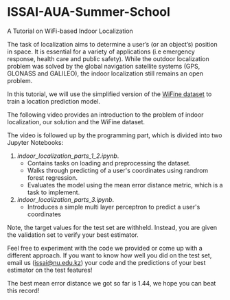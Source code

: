 # ISSAI-AUA-Summer-School

A Tutorial on WiFi-based Indoor Localization 

The task of localization aims to determine a user’s (or an object’s) position in space. It is essential for a variety of applications (i.e emergency response, health care and public safety). While the outdoor localization problem was solved by the global navigation satellite systems (GPS, GLONASS and GALILEO), the indoor localization still remains an open problem.

In this tutorial, we will use the simplified version of the [WiFine dataset](https://github.com/IS2AI/WiFine) to train a location prediction model. 

The following video provides an introduction to the problem of indoor localization, our solution and the WiFine dataset.
    
The video is followed up by the programming part, which is divided into two Jupyter Notebooks:
1. *indoor_localization_parts_1_2.ipynb*. 
    - Contains tasks on loading and preprocessing the dataset. 
    - Walks through predicting of a user's coordinates using randrom forest regression.
    - Evaluates the model using the mean error distance metric, which is a task to implement.
3. *indoor_localization_parts_3.ipynb*. 
    - Introduces a simple multi layer perceptron to predict a user's coordinates


Note, the target values for the test set are withheld. Instead, you are given the validation set to verify your best estimator.

Feel free to experiment with the code we provided or come up with a different approach. If you want to know how well you did on the test set, email us (<font color=blue>issai@nu.edu.kz</font>) your code and the predictions of your best estimator on the test features! 

The best mean error distance we got so far is 1.44, we hope you can beat this record!

